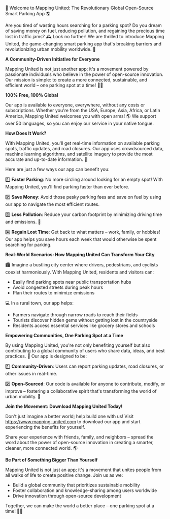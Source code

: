 🚀 Welcome to Mapping United: The Revolutionary Global Open-Source Smart Parking App 🌎

Are you tired of wasting hours searching for a parking spot? Do you dream of saving money on fuel, reducing pollution, and regaining the precious time lost in traffic jams? 🕰️ Look no further! We are thrilled to introduce Mapping United, the game-changing smart parking app that's breaking barriers and revolutionizing urban mobility worldwide. 🌟

**A Community-Driven Initiative for Everyone**

Mapping United is not just another app; it's a movement powered by passionate individuals who believe in the power of open-source innovation. Our mission is simple: to create a more connected, sustainable, and efficient world – one parking spot at a time! 🚗💚

**100% Free, 100% Global**

Our app is available to everyone, everywhere, without any costs or subscriptions. Whether you're from the USA, Europe, Asia, Africa, or Latin America, Mapping United welcomes you with open arms! 🌎 We support over 50 languages, so you can enjoy our service in your native tongue.

**How Does It Work?**

With Mapping United, you'll get real-time information on available parking spots, traffic updates, and road closures. Our app uses crowdsourced data, machine learning algorithms, and satellite imagery to provide the most accurate and up-to-date information. 🤖

Here are just a few ways our app can benefit you:

1️⃣ **Faster Parking**: No more circling around looking for an empty spot! With Mapping United, you'll find parking faster than ever before.

2️⃣ **Save Money**: Avoid those pesky parking fees and save on fuel by using our app to navigate the most efficient routes.

3️⃣ **Less Pollution**: Reduce your carbon footprint by minimizing driving time and emissions. 🌱

4️⃣ **Regain Lost Time**: Get back to what matters – work, family, or hobbies! Our app helps you save hours each week that would otherwise be spent searching for parking.

**Real-World Scenarios: How Mapping United Can Transform Your City**

🏙️ Imagine a bustling city center where drivers, pedestrians, and cyclists coexist harmoniously. With Mapping United, residents and visitors can:

* Easily find parking spots near public transportation hubs
* Avoid congested streets during peak hours
* Plan their routes to minimize emissions

💻 In a rural town, our app helps:

* Farmers navigate through narrow roads to reach their fields
* Tourists discover hidden gems without getting lost in the countryside
* Residents access essential services like grocery stores and schools

**Empowering Communities, One Parking Spot at a Time**

By using Mapping United, you're not only benefiting yourself but also contributing to a global community of users who share data, ideas, and best practices. 🌈 Our app is designed to be:

1️⃣ **Community-Driven**: Users can report parking updates, road closures, or other issues in real-time.

2️⃣ **Open-Sourced**: Our code is available for anyone to contribute, modify, or improve – fostering a collaborative spirit that's transforming the world of urban mobility. 🤝

**Join the Movement: Download Mapping United Today!**

Don't just imagine a better world; help build one with us! Visit https://www.mapping-united.com to download our app and start experiencing the benefits for yourself.

Share your experience with friends, family, and neighbors – spread the word about the power of open-source innovation in creating a smarter, cleaner, more connected world. 🌎

**Be Part of Something Bigger Than Yourself**

Mapping United is not just an app; it's a movement that unites people from all walks of life to create positive change. Join us as we:

* Build a global community that prioritizes sustainable mobility
* Foster collaboration and knowledge-sharing among users worldwide
* Drive innovation through open-source development

Together, we can make the world a better place – one parking spot at a time! 🚀🌟